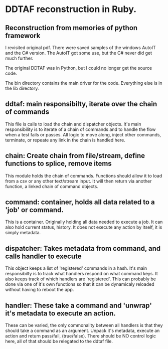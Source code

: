 DDTAF reconstruction in Ruby.
=============================

Reconstruction from memories of python framework
------------------------------------------------
I revisited original pdf.  There were saved samples of the windows AutoIT and
the C# version.  The AutoIT got some use, but the C# never did get much further.

The original DDTAF was in Python, but I could no longer get the source code.

The bin directory contains the main driver for the code.  Everything else is 
in the lib directory.

ddtaf: main responsibilty, iterate over the chain of commands
-------------------------------------------------------------
This file is calls to load the chain and dispatcher objects.  It's main
responsibility is to iterate of a chain of commands and to handle the flow 
when a test fails or passes.  All logic to move along, inject other commands,
terminate, or repeate any link in the chain is handled here.

chain: Create chain from file/stream, define functions to splice, remove items
------------------------------------------------------------------------------
This module holds the chain of commands.  Functions should allow it to load
from a csv or any other text/stream input.  It will then return via another
function, a linked chain of command objects.

command: container, holds all data related to a 'job' or command.
-----------------------------------------------------------------
This is a container.  Originally holding all data needed to execute a job.
It can also hold current status, history.  It does not execute any action
by itself, it is simply metadata.

dispatcher: Takes metadata from command, and calls handler to execute
---------------------------------------------------------------------
This object keeps a list of 'registered' commands in a hash.  It's 
main responsibilty is to track what handlers respond on what command keys.
It also keeps track of which handlers are 'registered'.  This can probably
be done via one of it's own functions so that it can be dynamicaly reloaded
without having to reboot the app.

handler: These take a command and 'unwrap' it's metadata to execute an action.
------------------------------------------------------------------------------
These can be varied, the only commonality between all handlers is that they 
should take a command as an argument.  Unpack it's metadata, execute an action
and return pass/fail, (true/false).  There should be NO control logic here,
all of that should be relegated to the ddtaf file.

